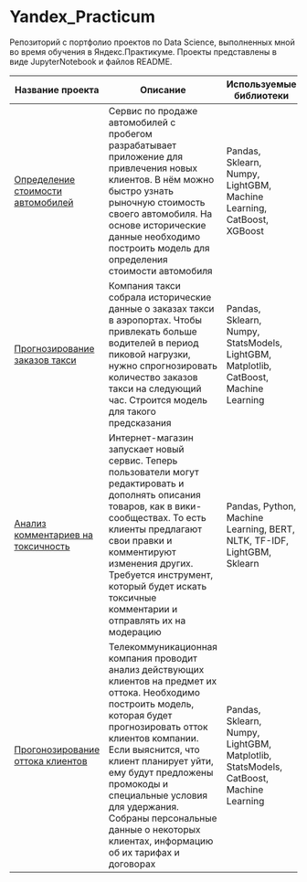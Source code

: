# Yandex_Practicum

Репозиторий с портфолио проектов по Data Science, выполненных мной во время обучения в Яндекс.Практикуме.
Проекты представлены в виде JupyterNotebook и файлов README.

| Название проекта | Описание| Используемые библиотеки |
|------------------|---------|-------------------------|
|[Определение стоимости автомобилей](https://github.com/LeoUS16/Yandex_Practicum/tree/main/Car_price_prediction)|Сервис по продаже автомобилей с пробегом  разрабатывает приложение для привлечения новых клиентов. В нём можно быстро узнать рыночную стоимость своего автомобиля. На основе исторические данные необходимо построить модель для определения стоимости автомобиля|Pandas, Sklearn, Numpy, LightGBM, Machine Learning, CatBoost, XGBoost|
|[Прогнозирование заказов такси](https://github.com/LeoUS16/Yandex_Practicum/tree/main/Predicting_taxi_service)|Компания такси собрала исторические данные о заказах такси в аэропортах. Чтобы привлекать больше водителей в период пиковой нагрузки, нужно спрогнозировать количество заказов такси на следующий час. Строится модель для такого предсказания|Pandas, Sklearn, Numpy, StatsModels, LightGBM, Matplotlib, CatBoost, Machine Learning|
|[Анализ комментариев на токсичность](https://github.com/LeoUS16/Yandex_Practicum/tree/main/Сlassification_comments)|Интернет-магазин запускает новый сервис. Теперь пользователи могут редактировать и дополнять описания товаров, как в вики-сообществах. То есть клиенты предлагают свои правки и комментируют изменения других. Требуется инструмент, который будет искать токсичные комментарии и отправлять их на модерацию|Pandas, Python, Machine Learning, BERT, NLTK, TF-IDF, LightGBM, Sklearn|
|[Прогонозирование оттока клиентов](https://github.com/LeoUS16/Yandex_Practicum/blob/main/Prediction_churn_rate_telecom/README.md)|Телекоммуникационная компания проводит анализ действующих клиентов на предмет их оттока. Необходимо построить модель, которая будет прогнозировать отток клиентов компании. Если выяснится, что клиент планирует уйти, ему будут предложены промокоды и специальные условия для удержания. Cобраны персональные данные о некоторых клиентах, информацию об их тарифах и договорах|Pandas, Sklearn, Numpy, LightGBM, Matplotlib, StatsModels, CatBoost, Machine Learning|
